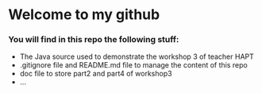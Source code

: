 # Welcome to my github 
### You will find in this repo the following stuff:
* The Java source used to demonstrate the workshop 3 of teacher HAPT 
* .gitignore file and README.md file to manage the content of this repo
* doc file to store part2 and part4 of workshop3
* ...